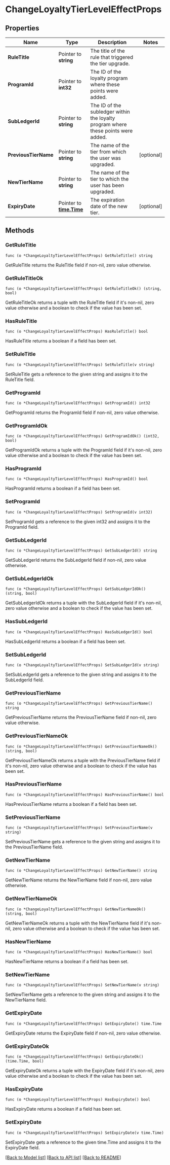 # ChangeLoyaltyTierLevelEffectProps

## Properties

Name | Type | Description | Notes
------------ | ------------- | ------------- | -------------
**RuleTitle** | Pointer to **string** | The title of the rule that triggered the tier upgrade. | 
**ProgramId** | Pointer to **int32** | The ID of the loyalty program where these points were added. | 
**SubLedgerId** | Pointer to **string** | The ID of the subledger within the loyalty program where these points were added. | 
**PreviousTierName** | Pointer to **string** | The name of the tier from which the user was upgraded. | [optional] 
**NewTierName** | Pointer to **string** | The name of the tier to which the user has been upgraded. | 
**ExpiryDate** | Pointer to [**time.Time**](time.Time.md) | The expiration date of the new tier. | [optional] 

## Methods

### GetRuleTitle

`func (o *ChangeLoyaltyTierLevelEffectProps) GetRuleTitle() string`

GetRuleTitle returns the RuleTitle field if non-nil, zero value otherwise.

### GetRuleTitleOk

`func (o *ChangeLoyaltyTierLevelEffectProps) GetRuleTitleOk() (string, bool)`

GetRuleTitleOk returns a tuple with the RuleTitle field if it's non-nil, zero value otherwise
and a boolean to check if the value has been set.

### HasRuleTitle

`func (o *ChangeLoyaltyTierLevelEffectProps) HasRuleTitle() bool`

HasRuleTitle returns a boolean if a field has been set.

### SetRuleTitle

`func (o *ChangeLoyaltyTierLevelEffectProps) SetRuleTitle(v string)`

SetRuleTitle gets a reference to the given string and assigns it to the RuleTitle field.

### GetProgramId

`func (o *ChangeLoyaltyTierLevelEffectProps) GetProgramId() int32`

GetProgramId returns the ProgramId field if non-nil, zero value otherwise.

### GetProgramIdOk

`func (o *ChangeLoyaltyTierLevelEffectProps) GetProgramIdOk() (int32, bool)`

GetProgramIdOk returns a tuple with the ProgramId field if it's non-nil, zero value otherwise
and a boolean to check if the value has been set.

### HasProgramId

`func (o *ChangeLoyaltyTierLevelEffectProps) HasProgramId() bool`

HasProgramId returns a boolean if a field has been set.

### SetProgramId

`func (o *ChangeLoyaltyTierLevelEffectProps) SetProgramId(v int32)`

SetProgramId gets a reference to the given int32 and assigns it to the ProgramId field.

### GetSubLedgerId

`func (o *ChangeLoyaltyTierLevelEffectProps) GetSubLedgerId() string`

GetSubLedgerId returns the SubLedgerId field if non-nil, zero value otherwise.

### GetSubLedgerIdOk

`func (o *ChangeLoyaltyTierLevelEffectProps) GetSubLedgerIdOk() (string, bool)`

GetSubLedgerIdOk returns a tuple with the SubLedgerId field if it's non-nil, zero value otherwise
and a boolean to check if the value has been set.

### HasSubLedgerId

`func (o *ChangeLoyaltyTierLevelEffectProps) HasSubLedgerId() bool`

HasSubLedgerId returns a boolean if a field has been set.

### SetSubLedgerId

`func (o *ChangeLoyaltyTierLevelEffectProps) SetSubLedgerId(v string)`

SetSubLedgerId gets a reference to the given string and assigns it to the SubLedgerId field.

### GetPreviousTierName

`func (o *ChangeLoyaltyTierLevelEffectProps) GetPreviousTierName() string`

GetPreviousTierName returns the PreviousTierName field if non-nil, zero value otherwise.

### GetPreviousTierNameOk

`func (o *ChangeLoyaltyTierLevelEffectProps) GetPreviousTierNameOk() (string, bool)`

GetPreviousTierNameOk returns a tuple with the PreviousTierName field if it's non-nil, zero value otherwise
and a boolean to check if the value has been set.

### HasPreviousTierName

`func (o *ChangeLoyaltyTierLevelEffectProps) HasPreviousTierName() bool`

HasPreviousTierName returns a boolean if a field has been set.

### SetPreviousTierName

`func (o *ChangeLoyaltyTierLevelEffectProps) SetPreviousTierName(v string)`

SetPreviousTierName gets a reference to the given string and assigns it to the PreviousTierName field.

### GetNewTierName

`func (o *ChangeLoyaltyTierLevelEffectProps) GetNewTierName() string`

GetNewTierName returns the NewTierName field if non-nil, zero value otherwise.

### GetNewTierNameOk

`func (o *ChangeLoyaltyTierLevelEffectProps) GetNewTierNameOk() (string, bool)`

GetNewTierNameOk returns a tuple with the NewTierName field if it's non-nil, zero value otherwise
and a boolean to check if the value has been set.

### HasNewTierName

`func (o *ChangeLoyaltyTierLevelEffectProps) HasNewTierName() bool`

HasNewTierName returns a boolean if a field has been set.

### SetNewTierName

`func (o *ChangeLoyaltyTierLevelEffectProps) SetNewTierName(v string)`

SetNewTierName gets a reference to the given string and assigns it to the NewTierName field.

### GetExpiryDate

`func (o *ChangeLoyaltyTierLevelEffectProps) GetExpiryDate() time.Time`

GetExpiryDate returns the ExpiryDate field if non-nil, zero value otherwise.

### GetExpiryDateOk

`func (o *ChangeLoyaltyTierLevelEffectProps) GetExpiryDateOk() (time.Time, bool)`

GetExpiryDateOk returns a tuple with the ExpiryDate field if it's non-nil, zero value otherwise
and a boolean to check if the value has been set.

### HasExpiryDate

`func (o *ChangeLoyaltyTierLevelEffectProps) HasExpiryDate() bool`

HasExpiryDate returns a boolean if a field has been set.

### SetExpiryDate

`func (o *ChangeLoyaltyTierLevelEffectProps) SetExpiryDate(v time.Time)`

SetExpiryDate gets a reference to the given time.Time and assigns it to the ExpiryDate field.


[[Back to Model list]](../README.md#documentation-for-models) [[Back to API list]](../README.md#documentation-for-api-endpoints) [[Back to README]](../README.md)


